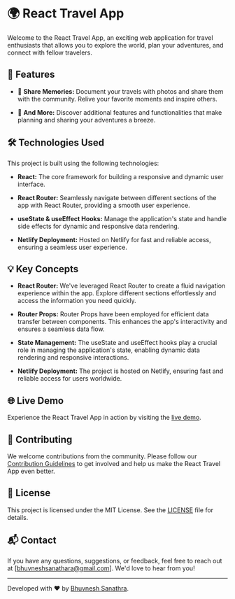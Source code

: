 # 🌍 React Travel App

Welcome to the React Travel App, an exciting web application for travel enthusiasts that allows you to explore the world, plan your adventures, and connect with fellow travelers.

## 🚀 Features

- 📸 **Share Memories:** Document your travels with photos and share them with the community. Relive your favorite moments and inspire others.

- 🌟 **And More:** Discover additional features and functionalities that make planning and sharing your adventures a breeze.

## 🛠️ Technologies Used

This project is built using the following technologies:

- **React:** The core framework for building a responsive and dynamic user interface.

- **React Router:** Seamlessly navigate between different sections of the app with React Router, providing a smooth user experience.

- **useState & useEffect Hooks:** Manage the application's state and handle side effects for dynamic and responsive data rendering.

- **Netlify Deployment:** Hosted on Netlify for fast and reliable access, ensuring a seamless user experience.

## 💡 Key Concepts

- **React Router:** We've leveraged React Router to create a fluid navigation experience within the app. Explore different sections effortlessly and access the information you need quickly.

- **Router Props:** Router Props have been employed for efficient data transfer between components. This enhances the app's interactivity and ensures a seamless data flow.

- **State Management:** The useState and useEffect hooks play a crucial role in managing the application's state, enabling dynamic data rendering and responsive interactions.

- **Netlify Deployment:** The project is hosted on Netlify, ensuring fast and reliable access for users worldwide.

## 🌐 Live Demo

Experience the React Travel App in action by visiting the <a href="https://trvlwithbhuvi.netlify.app/" target="_blank">live demo</a>.

## 🤝 Contributing

We welcome contributions from the community. Please follow our [Contribution Guidelines](CONTRIBUTING.md) to get involved and help us make the React Travel App even better.

## 📖 License

This project is licensed under the MIT License. See the [LICENSE](LICENSE) file for details.

## 📬 Contact

If you have any questions, suggestions, or feedback, feel free to reach out at [bhuvneshsanathara@gmail.com]. We'd love to hear from you!

---

Developed with ❤️ by [Bhuvnesh Sanathra](https://bhuviportfolio.netlify.app).